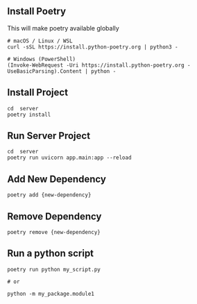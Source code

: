 
## Install Poetry
This will make poetry available globally
```
# macOS / Linux / WSL
curl -sSL https://install.python-poetry.org | python3 -

# Windows (PowerShell)
(Invoke-WebRequest -Uri https://install.python-poetry.org -UseBasicParsing).Content | python -
```

## Install Project
```
cd  server
poetry install
```


## Run Server Project

```
cd  server
poetry run uvicorn app.main:app --reload
```

## Add New Dependency

```
poetry add {new-dependency}
```

## Remove Dependency

```
poetry remove {new-dependency}
```

## Run a python script

```
poetry run python my_script.py

# or 

python -m my_package.module1
```